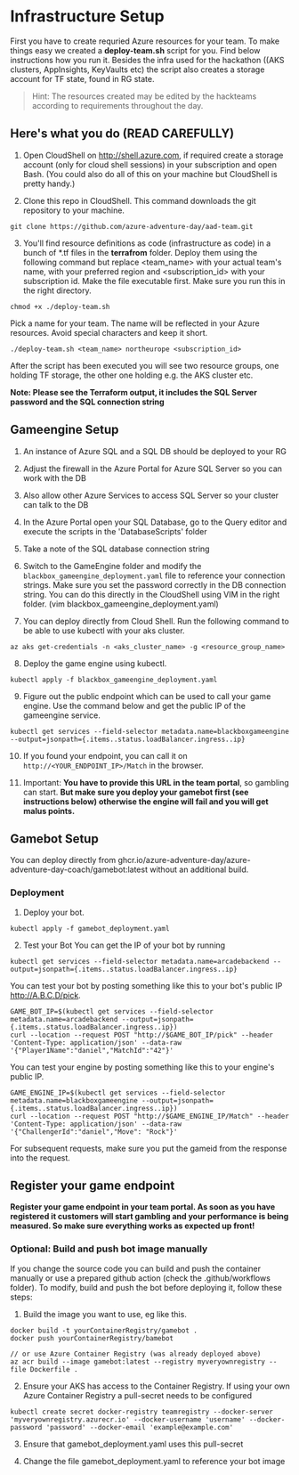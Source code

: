 

# Infrastructure Setup

First you have to create requried Azure resources for your team. To make things easy we created a **deploy-team.sh** script for you. Find below instructions how you run it.
Besides the infra used for the hackathon ((AKS clusters, AppInsights, KeyVaults etc) the script also creates a storage account for TF state, found in RG state<teamname><location>.
  
> Hint: The resources created may be edited by the hackteams according to requirements throughout the day. 

## Here's what you do (READ CAREFULLY)

1. Open CloudShell on http://shell.azure.com, if required create a storage account (only for cloud shell sessions) in your subscription and open Bash. (You could also do all of this on your machine but CloudShell is pretty handy.)

2. Clone this repo in CloudShell. This command downloads the git repository to your machine.
```
git clone https://github.com/azure-adventure-day/aad-team.git
```

3. You'll find resource definitions as code (infrastructure as code) in a bunch of *.tf files in the **terrafrom** folder. Deploy them using the following command but replace <team_name> with your actual team's name, <region> with your preferred region and <subscription_id> with your subscription id.
Make the file executable first. Make sure you run this in the right directory.
```
chmod +x ./deploy-team.sh
```

Pick a name for your team. The name will be reflected in your Azure resources. Avoid special characters and keep it short.
``` 
./deploy-team.sh <team_name> northeurope <subscription_id>
```

After the script has been executed you will see two resource groups, one holding TF storage, the other one holding e.g. the AKS cluster etc.

**Note: Please see the Terraform output, it includes the SQL Server password and the SQL connection string**


## Gameengine Setup

1. An instance of Azure SQL and a SQL DB  should be deployed to your RG
2. Adjust the firewall in the Azure Portal for Azure SQL Server so you can work with the DB
3. Also allow other Azure Services to access SQL Server so your cluster can talk to the DB
4. In the Azure Portal open your SQL Database,  go to the Query editor and execute the scripts in the 'DatabaseScripts' folder
5. Take a note of the SQL database connection string
6. Switch to the GameEngine folder and modify the `blackbox_gameengine_deployment.yaml` file to reference your connection strings. Make sure you set the password correctly in the DB connection string. You can do this directly in the CloudShell using VIM in the right folder. (vim blackbox_gameengine_deployment.yaml)

7. You can deploy directly from Cloud Shell. Run the following command to be able to use kubectl with your aks cluster.
```
az aks get-credentials -n <aks_cluster_name> -g <resource_group_name>
```
8. Deploy the game engine using kubectl. 
```
kubectl apply -f blackbox_gameengine_deployment.yaml
```
9. Figure out the public endpoint which can be used to call your game engine. Use the command below and get the public IP of the gameengine service. 
```
kubectl get services --field-selector metadata.name=blackboxgameengine --output=jsonpath={.items..status.loadBalancer.ingress..ip}
```
10. If you found your endpoint, you can call it on `http://<YOUR_ENDPOINT_IP>/Match` in the browser.

11. Important: **You have to provide this URL in the team portal**, so gambling can start. **But make sure you deploy your gamebot first (see instructions below) otherwise the engine will fail and you will get malus points.**


## Gamebot Setup
You can deploy directly from ghcr.io/azure-adventure-day/azure-adventure-day-coach/gamebot:latest without an additional build. 



### Deployment

1. Deploy your bot.
```
kubectl apply -f gamebot_deployment.yaml
```

2. Test your Bot
You can get the IP of your bot by running 
```
kubectl get services --field-selector metadata.name=arcadebackend --output=jsonpath={.items..status.loadBalancer.ingress..ip}
```

You can test your bot by posting something like this to your bot's public IP http://A.B.C.D/pick.

```
GAME_BOT_IP=$(kubectl get services --field-selector metadata.name=arcadebackend --output=jsonpath={.items..status.loadBalancer.ingress..ip})
curl --location --request POST "http://$GAME_BOT_IP/pick" --header 'Content-Type: application/json' --data-raw '{"Player1Name":"daniel","MatchId":"42"}'
```

You can test your engine by posting something like this to your engine's public IP.
```
GAME_ENGINE_IP=$(kubectl get services --field-selector metadata.name=blackboxgameengine --output=jsonpath={.items..status.loadBalancer.ingress..ip})
curl --location --request POST "http://$GAME_ENGINE_IP/Match" --header 'Content-Type: application/json' --data-raw '{"ChallengerId":"daniel","Move": "Rock"}'
```
For subsequent requests, make sure you put the gameid from the response into the request.

## Register your game endpoint

**Register your game endpoint in your team portal. As soon as you have registered it customers will start gambling and your performance is being measured. So make sure everything works as expected up front!**


### Optional: Build and push bot image manually
If you change the source code you can build and push the container manually or use a prepared github action (check the .github/workflows folder). 
To modify, build and push the bot before deploying it, follow these steps:

1. Build the image you want to use, eg like this.
```
docker build -t yourContainerRegistry/gamebot .
docker push yourContainerRegistry/bamebot

// or use Azure Container Registry (was already deployed above)
az acr build --image gamebot:latest --registry myveryownregistry --file Dockerfile .
```

2. Ensure your AKS has access to the Container Registry. If using your own Azure Container Registry a pull-secret needs to be configured
```
kubectl create secret docker-registry teamregistry --docker-server 'myveryownregistry.azurecr.io' --docker-username 'username' --docker-password 'password' --docker-email 'example@example.com'
```

3. Ensure that gamebot_deployment.yaml uses this pull-secret

4. Change the file gamebot_deployment.yaml to reference your bot image
